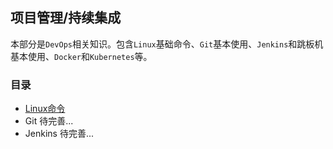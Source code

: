 ## 项目管理/持续集成
本部分是`DevOps`相关知识。包含`Linux`基础命令、`Git`基本使用、`Jenkins`和跳板机基本使用、`Docker`和`Kubernetes`等。

### 目录
- [Linux命令](./Linux/Linux命令.md)
- Git 待完善...
- Jenkins 待完善...